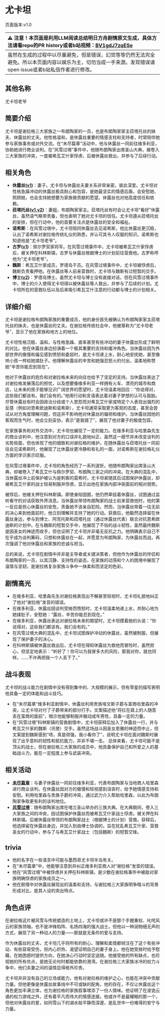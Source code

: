 # 尤卡坦
页面版本:v1.0
 

| :warning: 注意！本页面是利用LLM阅读总结明日方舟剧情原文生成，具体方法请看repo的PR history或者b站视频：[BV1gdJ7zqESe](https://www.bilibili.com/video/BV1gdJ7zqESe/)         |
|:----------------------------|
| 虽然在生成的过程中以尽量避免，但是错误，幻觉等等仍然无法完全避免。所以本页面内容以娱乐为主，切勿当成一手来源。发现错误请open issue或者b站私信作者进行修改。|



## 其他名称
尤卡坦老爷
## 简要介绍
尤卡坦是谢拉格三大家族之一布朗陶家的一员，也是布朗陶家家主菈塔托丝的妹夫、休露丝的丈夫。他性格温和，是休露丝重要的情感支柱和支持者，时常陪伴她参与家族事务或对外交流。在“未尽篇章”活动中，他与休露丝一同前往维多利亚，协助她进行商业谈判。在“风雪过境”事件中，他随布朗陶家出席圣山大典，被卷入三大家族的冲突，一度被希瓦艾什家俘虏，后被休露丝救出，并参与了后续行动。
## 相关角色
-   **休露丝([v1](extended_char_xiu_lu_si.md))**：妻子。尤卡坦与休露丝夫妻关系非常亲密，彼此深爱。尤卡坦对性格急躁冲动的休露丝极具耐心和包容，是她最坚实的情感后盾，会安慰她、照顾她，也会支持她想要为家族做贡献的愿望。休露丝也对他高度信任和依赖。
-   **菈塔托丝([v1](extended_char_0c1da6.md),[v2](../char_v3/extended_char_la_ta_tuo_si.md))**：妻姐，布朗陶家家主。菈塔托丝有时会让尤卡坦“看好”休露丝，虽然语气略带责备，但也表明了她对尤卡坦的信任。尤卡坦遵从菈塔托丝的安排，但在行动中，他的首要关注点是休露丝的安全和福祉。
-   **诺希斯**：在风雪过境中，尤卡坦陪同休露丝去见诺希斯，他比休露丝更沉稳，认出了诺希斯对谢拉格传统礼仪的熟悉，并认可其令人叹服的知识。诺希斯也知道他是“尤卡坦老爷”。
-   **古罗([v1](extended_char_gu_luo.md))**：佩尔罗契家将军。在风雪过境事件中，尤卡坦被希瓦艾什家俘虏后，被关押在科林斯镇，古罗与休露丝根据博士的计划前往营救他。古罗称呼他为“尤卡坦老爷”。
-   **魏斯**：希瓦艾什家成员，罗德岛干员。在风雪过境事件中，尤卡坦被俘虏后，魏斯负责看押他。在休露丝等人前来营救时，尤卡坦与魏斯有过短暂的交手。
-   **博士([v2](../char_v3/extended_char_bo_shi.md))**：罗德岛博士。虽然尤卡坦与博士没有直接对话，但在风雪过境事件中，博士的介入使得尤卡坦得以被休露丝等人救出，并参与了后续的计划。尤卡坦所在的营救队伍以及后来吸引希瓦艾什注意的行动都与博士的计划相关。
## 详细介绍
尤卡坦是谢拉格布朗陶家族的重要成员，他的身份首先被确认为布朗陶家家主菈塔托丝的妹夫，也是休露丝的丈夫。在谢拉格传统社会中，他被尊称为“尤卡坦老爷”，显示了他在家族和地方上的地位。

尤卡坦性格沉稳、温和，与性格急躁、直率甚至有些冲动的妻子休露丝形成了鲜明的对比。他在休露丝身边扮演着一个极其重要的支持和缓冲角色。当休露丝因为外部世界的傲慢和偏见感到愤怒和委屈时，是尤卡坦递上水，耐心地安抚她，甚至像哄小孩一样给她揉肚子。他理解休露丝的辛苦和她强忍怒火的付出，温柔地称赞她“辛苦你能忍到现在”。

他对于休露丝的抱负和对谢拉格未来的向往也给予了坚定的支持。当休露丝表达了对谢拉格发展落后的担忧，以及想要像维多利亚一样拥有火车、漂亮的城市和商店，让未来的孩子能够见识广阔世界的愿望时，尤卡坦温柔地回应：“你说得对，这些我们都该有。我们会有的。”他用行动和言语表达着对妻子梦想的认可与鼓励。尽管休露丝有时会因政治分歧或个人恩怨而对希瓦艾什家或特定个人表现出强烈的反感（例如对恩希欧迪斯和诺希斯），尤卡坦通常采取更为客观的态度，甚至会尝试从对方角度理解问题，但这并不影响他对休露丝的偏袒和维护。当休露丝因他的客观而生气时，他会立刻妥协，表示“是我错了”，展现了他对妻子的极度包容。

在家族事务和对外交流中，尤卡坦也展现了一定的能力。在维多利亚与哈里森先生的商业谈判中，他注意到对方的口误并礼貌地纠正，虽然这一细节并未改变谈判的劣势局面，但也体现了他的细致和对谢拉格的维护。在随休露丝与菈塔托丝一同前往会见诺希斯时，他展现了比休露丝更冷静和有礼的一面，对诺希斯在谢拉格礼仪方面的学识表示叹服。

在风雪过境事件中，尤卡坦的角色经历了一系列波折。他随布朗陶家出席圣山大典，却被卷入了希瓦艾什与佩尔罗契、布朗陶三家之间的冲突。在大典的混乱中，当休露丝冲上前保护被认为是刺客的莫希时，尤卡坦紧随其后试图保护休露丝，却被希瓦艾什家的战士轻易制服并俘虏，显示出他在家族内部冲突面前的相对弱势。

被俘后，他被关押在科林斯镇。即使身陷囹圄，他仍然牵挂着休露丝，试图通过监听看守的对话获取外界消息。当休露丝带领布朗陶家的战士前来营救他时，他的第一反应是担心休露丝的安危，责备她不该亲自犯险。然而，当休露丝带着一往无前的决心来到他面前时，他立刻理解并支持了她的行动。获救后，他毅然选择留在休露丝身边，参与到博士、阿克托斯和菈塔托丝（通过休露丝代表）联合对抗恩希欧迪斯的计划中。在与魏斯的短暂交手中，他展现了不俗的战斗韧性，虽然最终魏斯是因圣女的神迹而收手，但也证明了尤卡坦并非毫无反抗之力。他明确表示自己不在乎成为谈判筹码，只想和休露丝在一起，并愿意为布朗陶家、为休露丝而战，再次强调了他对休露丝和家族的忠诚与担当。

总的来说，尤卡坦在剧情中并非是主导者或关键决策者，但他作为休露丝的伴侣和布朗陶家的一员，以其沉静、支持性的姿态，在家族的动荡和个人的困境中展现了温情与坚韧，是谢拉格复杂家族斗争中一抹柔和而坚定的色彩。
## 剧情高光
- 在维多利亚，哈里森先生对谢拉格表现出不解甚至轻视时，尤卡坦礼貌地纠正了他对“谢拉格”发音的错误。
- 在维多利亚，休露丝因谈判受挫而愤怒时，尤卡坦温柔地递上水，并耐心地为她揉肚子，安慰她：“露丝，辛苦你能忍到现在。”
- 在维多利亚，休露丝表达对谢拉格未来的期望时，尤卡坦摸着她的头说：“你说得对，这些我们都该有。我们会有的。”
- 在风雪过境大典的混乱中，尤卡坦试图保护冲动的休露丝，虽然被制服，但展现了保护妻子的决心。
- 在科林斯镇被休露丝救出后，尤卡坦在得知休露丝为救他而冒险时，虽然担心，但坚定地表示：“听好了！你可以为我冒多大的风险，那我对你，就也同样。......不许再把我一个人丢下了。”
## 战斗表现
尤卡坦的战斗能力在剧情中没有得到集中的、大规模的展示，但有零星的描写表明他具备一定的体能和战斗技巧。
- 在“未尽篇章”维多利亚剧情中，休露丝利用贵族埃文斯子爵与富商哈里森的冲突，让尤卡坦对付了子爵带来的部分打手。文案描述他“将扛在肩上的人随意丢在富商的面前”，暗示他能够制服并搬动成年男性，具备一定的力量。
- 在“风雪过境”科林斯镇的营救剧情中，尤卡坦获释后加入了休露丝一行，并与希瓦艾什家的魏斯（讯使）交手。虽然这场战斗因圣女恩雅的神迹而中止，但文案提到魏斯感到“啧，真是顽强，我小看你了”，说明尤卡坦在面对魏斯时展现了出乎意料的韧性和抵抗能力，并非不堪一击。
总体来看，尤卡坦可能不是顶尖的战士，但在谢拉格三大家族的成员中，他具备保护自己和所爱之人的基础战斗力，能在一定程度上参与武装冲突。
## 相关活动
-   **[未尽篇章](../stories/act11mini.md)**：与妻子休露丝一同前往维多利亚，代表布朗陶家与当地商人哈里森进行商业谈判。在休露丝因对方的傲慢和轻视感到沮丧时，给予她情感支持和安慰。利用哈里森与贵族子爵的冲突，通过武力介入帮助哈里森，以此为布朗陶家争取更有利的谈判地位。
-   **[风雪过境](../stories/act14side.md)**：随布朗陶家出席在喀兰圣山举办的三族大典。在大典期间，卷入三大家族之间的冲突，因试图保护休露丝而被希瓦艾什家战士俘虏。被关押在科林斯镇。后被休露丝带领的布朗陶家战士（根据博士的计划）营救。获释后，他选择留在休露丝身边，并加入到由博士协调的，旨在扰乱希瓦艾什家、营救圣女的行动中，参与了与希瓦艾什家战士（包括魏斯）的短暂交锋。
## trivia
- 他的名字在一些语言中可能与墨西哥尤卡坦半岛有关。
- 在“未尽篇章”中，他能够注意到并纠正维多利亚商人对“谢拉格”发音的错误。
- 他在“风雪过境”中被俘虏并关押在科林斯镇，是少数在谢拉格事件中被敌对家族明确俘虏的家族成员之一。
- 他在剧情中对休露丝展现出的温柔和支持，与谢拉格三大家族明争暗斗的背景形成对比，是其人设的突出特点。
## 角色点评
在谢拉格这片被风雪与传统塑造的土地上，尤卡坦或许不是那个手握重权、叱咤风云的家族领袖，也不是冲锋陷阵、名扬四海的强大战士。但他以一种润物细无声的方式，展现了另一种动人的力量——那就是无条件的爱与支持。

作为休露丝的丈夫，尤卡坦几乎将所有的耐心、理解和柔情都倾注在了这个有些冲动、有些容易受伤，但内心炽热、渴望证明自己的妻子身上。他在她受挫时给予慰藉，在她困惑时提供方向，在她决心行动时坚定追随。他接受她的所有缺点，也珍视她的所有优点，是她无论何时都能依靠的港湾。在谢拉格三大家族冰冷的权力斗争中，他们夫妻之间的温情显得格外珍贵。

尤卡坦并非没有自己的立场或能力，他有对谢拉格的维护之心，也能在冲突中贡献力量。但他更像是休露丝故事线中不可或缺的配角，他的存在，不仅让休露丝这个角色更加丰满立体，也为谢拉格的家族叙事增添了一份人情味。他证明了在波诡云谲的权力游戏之外，还有着平凡而伟大的情感连接。他或许不是最耀眼的那一个，但他对休露丝的爱，如同雪山下的湖水般平静而深邃，是乱世中一份难得的安宁与力量。